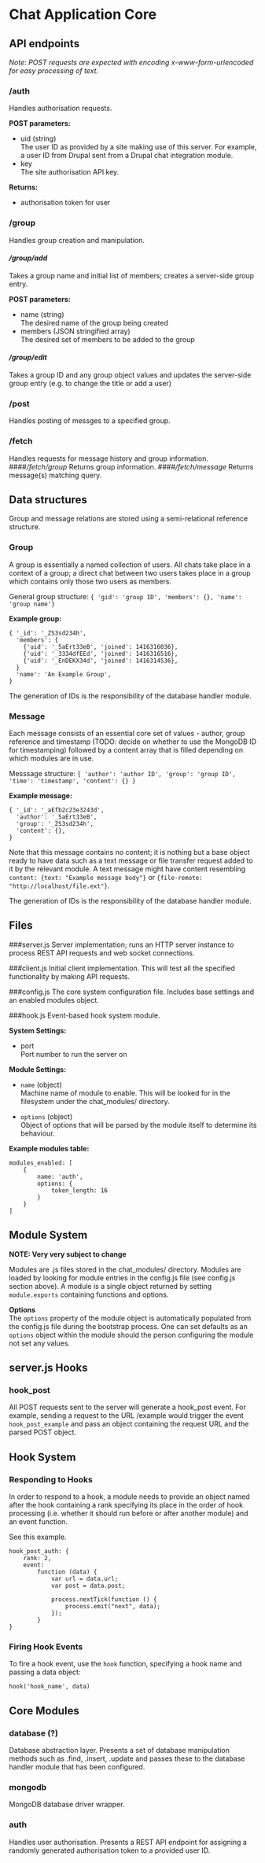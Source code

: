 Chat Application Core
=====================

API endpoints
-------------

_Note: POST requests are expected with encoding x-www-form-urlencoded for easy processing of text._

### /auth
Handles authorisation requests.

**POST parameters:**

* uid (string)   
The user ID as provided by a site making use of this server. For example, a user ID from Drupal sent from a Drupal chat integration module.
* key  
The site authorisation API key.

**Returns:**

* authorisation token for user

### /group
Handles group creation and manipulation.

#### _/group/add_
Takes a group name and initial list of members; creates a server-side group entry.

**POST parameters:**

* name (string)  
The desired name of the group being created
* members (JSON stringified array)  
The desired set of members to be added to the group
#### _/group/edit_
Takes a group ID and any group object values and updates the server-side group entry (e.g. to change the title or add a user)

### /post
Handles posting of messges to a specified group.
### /fetch
Handles requests for message history and group information.
####_/fetch/group_
Returns group information.
####_/fetch/message_
Returns message(s) matching query.

Data structures
---------------
Group and message relations are stored using a semi-relational reference structure.
### Group
A group is essentially a named collection of users. All chats take place in a context of a group; a direct chat between two users takes place in a group which contains only those two users as members.

General group structure: `{ 'gid': 'group ID', 'members': {}, 'name': 'group name'}`

**Example group:**
```
{ '_id': '_ZS3sd234h',
  'members': {
    {'uid': '_5aErt33eB', 'joined': 1416316036},
    {'uid': '_3334dfEEd', 'joined': 1416316516},
    {'uid': '_EnDEKX34d', 'joined': 1416314536},
  }
  'name': 'An Example Group',
}
```

The generation of IDs is the responsibility of the database handler module.
### Message
Each message consists of an essential core set of values - author, group reference and timestamp (TODO: decide on whether to use the MongoDB ID for timestamping) followed by a content array that is filled depending on which modules are in use.

Messsage structure: `{ 'author': 'author ID', 'group': 'group ID', 'time': 'timestamp', 'content': {} }`

**Example message:**
```
{ '_id': '_aEfb2c23e3243d',
  'author': '_5aErt33eB',
  'group': '_ZS3sd234h',
  'content': {},
}
```
Note that this message contains no content; it is nothing but a base object ready to have data such as a text message or file transfer request added to it by the relevant module. A text message might have content resembling `content: {text: "Example message body"}` or `{file-remote: "http://localhost/file.ext"}`.

The generation of IDs is the responsibility of the database handler module.

Files
-----

###server.js
Server implementation; runs an HTTP server instance to process REST API requests and web socket connections.

###client.js
Initial client implementation. This will test all the specified functionality by making API requests.

###config.js
The core system configuration file. Includes base settings and an enabled modules object.

###hook.js
Event-based hook system module.

**System Settings:**   

* port   
  Port number to run the server on

**Module Settings:**

* `name` (object)   
  Machine name of module to enable. This will be looked for in the filesystem under the chat_modules/ directory.

* `options` (object)   
Object of options that will be parsed by the module itself to determine its behaviour.

**Example modules table:**   
```
modules_enabled: [
    {
        name: 'auth',
        options: {
            token_length: 16
        }
    }
]
```

Module System
-------------
**NOTE: Very very subject to change**

Modules are .js files stored in the chat_modules/ directory. Modules are loaded by looking for module entries 
in the config.js file (see config.js section above). A module is a single object returned by setting 
`module.exports` containing functions and options.

**Options**   
The `options` property of the module object is automatically populated from the config.js file during the
bootstrap process. One can set defaults as an `options` object within the module should the person configuring
the module not set any values.

server.js Hooks
-----------------------------
### hook_post
All POST requests sent to the server will generate a hook_post event. For example, sending a request to the URL /example would
trigger the event `hook_post_example` and pass an object containing the request URL and the parsed POST object.

Hook System
-----------

### Responding to Hooks
In order to respond to a hook, a module needs to provide an object named after the hook containing a rank specifying its place 
in the order of hook processing (i.e. whether it should run before or after another module) and an event function.

See this example.

```
hook_post_auth: {
    rank: 2,
    event:
        function (data) {
            var url = data.url;
            var post = data.post;
        
            process.nextTick(function () {
                process.emit("next", data);
            });
        }
}
```

### Firing Hook Events
To fire a hook event, use the `hook` function, specifying a hook name and passing a data object:

```
hook('hook_name', data)
```


Core Modules
------------

### database (?)

Database abstraction layer. Presents a set of database manipulation methods such as .find, .insert, .update and
passes these to the database handler module that has been configured.

### mongodb

MongoDB database driver wrapper.

### auth

Handles user authorisation. Presents a REST API endpoint for assigning a randomly generated authorisation token to
a provided user ID.
